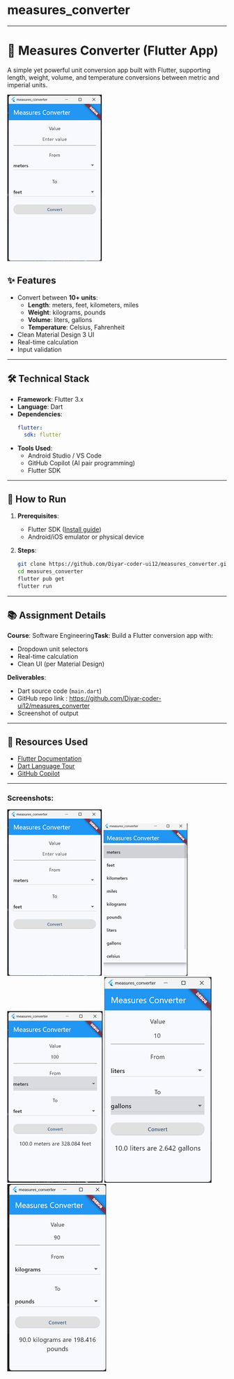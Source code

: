 # measures_converter

---



# 📏 Measures Converter (Flutter App)

A simple yet powerful unit conversion app built with Flutter, supporting length, weight, volume, and temperature conversions between metric and imperial units.

![1747028735571](image/README/1747028735571.png)

## ✨ Features

- Convert between **10+ units**:
  - **Length**: meters, feet, kilometers, miles
  - **Weight**: kilograms, pounds
  - **Volume**: liters, gallons
  - **Temperature**: Celsius, Fahrenheit
- Clean Material Design 3 UI
- Real-time calculation
- Input validation

---

## 🛠️ Technical Stack

- **Framework**: Flutter 3.x
- **Language**: Dart
- **Dependencies**:
  ```yaml
  flutter:
    sdk: flutter
  ```
- **Tools Used**:
  - Android Studio / VS Code
  - GitHub Copilot (AI pair programming)
  - Flutter SDK

---

## 🚀 How to Run

1. **Prerequisites**:

   - Flutter SDK ([Install guide](https://docs.flutter.dev/get-started/install))
   - Android/iOS emulator or physical device
2. **Steps**:

   ```sh
   git clone https://github.com/Diyar-coder-ui12/measures_converter.git
   cd measures_converter
   flutter pub get
   flutter run
   ```

---

## 📚 Assignment Details

**Course**: Software Engineering**Task**: Build a Flutter conversion app with:

- Dropdown unit selectors
- Real-time calculation
- Clean UI (per Material Design)

**Deliverables**:

- Dart source code (`main.dart`)
- GitHub repo link : [https://github.com/Diyar-coder-ui12/measures_converter ](https://github.com/Diyar-coder-ui12/measures_converter "github repo")
- Screenshot of output

---

## 🔗 Resources Used

- [Flutter Documentation](https://docs.flutter.dev/)
- [Dart Language Tour](https://dart.dev/guides/language/language-tour)
- [GitHub Copilot](https://github.com/features/copilot)

---

### Screenshots:

![1747028962310](image/README/1747028962310.png) ![1747029010011](image/README/1747029010011.png)  ![1747029035685](image/README/1747029035685.png) ![1747029045474](image/README/1747029045474.png)![1747029054035](image/README/1747029054035.png)
